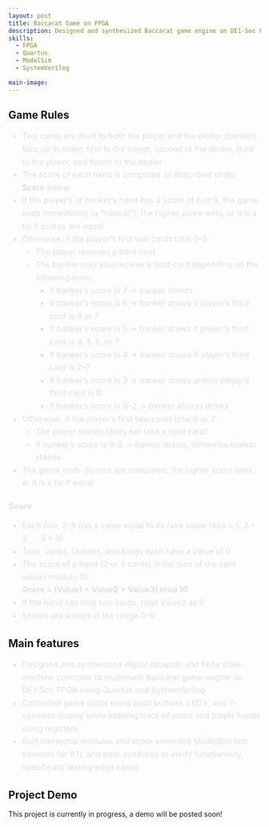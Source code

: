 ```yaml
---
layout: post
title: Baccarat Game on FPGA
description: Designed and synthesized Baccarat game engine on DE1-Soc FPGA using Quartus, ModelSim, and System Verilog. 
skills: 
  - FPGA
  - Quartus
  - ModelSim
  - SystemVerilog

main-image: 
---
```

## Game Rules
<ul style="color: #e0e0e0; line-height: 1.6; font-size: 16px;">
  <li>Two cards are dealt to both the player and the dealer (banker), face up in order: first to the player, second to the dealer, third to the player, and fourth to the dealer</li>
  <li>The score of each hand is computed as described under <b>Score</b> below</li>
  <li>If the player’s or banker’s hand has a score of 8 or 9, the game ends immediately (a “natural”); the higher score wins, or it is a tie if scores are equal</li>
  <li>Otherwise, if the player’s first two cards total 0–5:
    <ul>
      <li>The player receives a third card</li>
      <li>The banker may also receive a third card depending on the following rules:
        <ul>
          <li>If banker’s score is 7 → banker stands</li>
          <li>If banker’s score is 6 → banker draws if player’s third card is 6 or 7</li>
          <li>If banker’s score is 5 → banker draws if player’s third card is 4, 5, 6, or 7</li>
          <li>If banker’s score is 4 → banker draws if player’s third card is 2–7</li>
          <li>If banker’s score is 3 → banker draws unless player’s third card is 8</li>
          <li>If banker’s score is 0–2 → banker always draws</li>
        </ul>
      </li>
    </ul>
  </li>
  <li>Otherwise, if the player’s first two cards total 6 or 7:
    <ul>
      <li>The player stands (does not take a third card)</li>
      <li>If banker’s score is 0–5 → banker draws, otherwise banker stands</li>
    </ul>
  </li>
  <li>The game ends. Scores are compared; the higher score wins, or it is a tie if equal</li>
</ul>

<h3 style="color: #e0e0e0;">Score</h3>
<ul style="color: #e0e0e0; line-height: 1.6; font-size: 16px;">
  <li>Each Ace, 2–9 has a value equal to its face value (Ace = 1, 2 = 2, … 9 = 9)</li>
  <li>Tens, Jacks, Queens, and Kings each have a value of 0</li>
  <li>The score of a hand (2 or 3 cards) is the sum of the card values modulo 10:
    <br><b>Score = (Value1 + Value2 + Value3) mod 10</b></li>
  <li>If the hand has only two cards, treat Value3 as 0</li>
  <li>Scores are always in the range 0–9</li>
</ul>


## Main features 
<ul style="color: #e0e0e0; line-height: 1.6; font-size: 16px;">
  <li>Designed and synthesized digital datapath and finite state machine controller to implement Baccarat game engine on DE1-Soc FPGA using Quartus and SystemVerilog</li>
  <li>Controlled game cards using push buttons, LED’s, and 7-sgement display while keeping track of score and player hands using registers</li>
  <li>Built hierarchal modules and wrote extensive ModelSim test benches for RTL and post-synthesis to verify functionality, specifically testing edge cases</li>
</ul>

## Project Demo 

This project is currently in progress, a demo will be posted soon!

